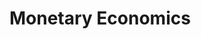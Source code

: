<style>body {text-align: justify}</style>
<style>body {"font-family: Brill; font-size:3pt; text-align: justify}</style>

# **Monetary Economics**



